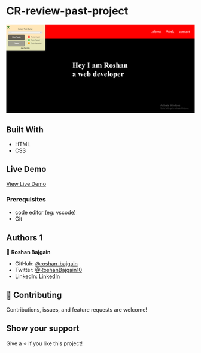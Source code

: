# CR-review-past-project

![screenshot](./screenshoot.png)

## Built With

- HTML
- CSS

## Live Demo

[View Live Demo](https://roshan-bajgain.github.io/CR-review-past-project/)

### Prerequisites

- code editor (eg: vscode)
- Git

## Authors 1

👤 **Roshan Bajgain**

- GitHub: [@roshan-bajgain](https://github.com/roshan-bajgain)
- Twitter: [@RoshanBajgain10](https://twitter.com/RoshanBajgain10)
- LinkedIn: [LinkedIn](https://www.linkedin.com/in/roshan-bazgain/)


## 🤝 Contributing

Contributions, issues, and feature requests are welcome!

## Show your support

Give a ⭐️ if you like this project!
